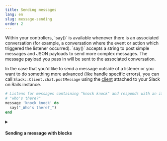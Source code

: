 ```yaml
---
title: Sending messages
lang: en
slug: message-sending
order: 2
---
```

<div class="primary-wrapper" markdown="1">
  <div class="section-description" markdown="1">
Within your controllers, `say()` is available whenever there is an
associated conversation (for example, a conversation where the event or action
which triggered the listener occurred). `say()` accepts a string to post simple
messages and JSON payloads to send more complex messages. The message payload
you pass in will be sent to the associated conversation.

In the case that you'd like to send a message outside of a listener or you want
to do something more advanced (like handle specific errors), you can call
`Slack::Client.chat.postMessage` using the [client][web-api] attached to your
Slack on Rails instance.
  </div>

```ruby
# Listens for messages containing "knock knock" and responds with an italicized
# "who's there?"
message 'knock knock' do
  say("_Who's there?_")
end
```
</div>


<details class="secondary-wrapper">
  <summary class="section-head">
    <h4>Sending a message with blocks</h4>
  </summary>

  <div class="details-content" markdown="1">

<div class="section-description" markdown="1">
`say()` accepts more complex message payloads to make it easy to add
functionality and structure to your messages.

To explore adding rich message layouts to your app, read through
[the guide on our API site][composing-layouts] and look through templates of
common app flows [in the Block Kit Builder][block-kit-builder].
</div>

```ruby
# Sends a section block with datepicker when someone reacts with a 📅 emoji
event 'reaction_added' do |event|
  if event.reaction === 'calendar'
    say({
      blocks: [{
        type: 'section',
        text: {
          type: 'mrkdwn',
          text: 'Pick a date for me to remind you'
        },
        accessory: {
          type: 'datepicker',
          action_id: 'datepicker_remind',
          initial_date: '2019-04-28',
          placeholder: {
            type: 'plain_text',
            text: 'Select a date'
          }
        }
      }]
    })
  end
end
```
</div>
</details>

[composing-layouts]: https://api.slack.com/messaging/composing/layouts
[block-kit-builder]: https://api.slack.com/tools/block-kit-builder?template=1
[web-api]: #using-the-web-api
